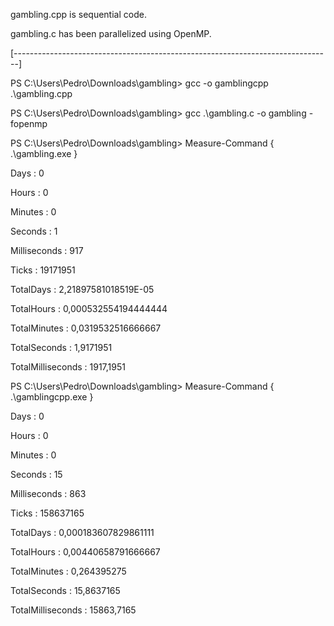 gambling.cpp is sequential code.

gambling.c has been parallelized using OpenMP.

[-------------------------------------------------------------------------------]

PS C:\Users\Pedro\Downloads\gambling> gcc -o gamblingcpp .\gambling.cpp    

PS C:\Users\Pedro\Downloads\gambling> gcc .\gambling.c -o gambling -fopenmp

PS C:\Users\Pedro\Downloads\gambling> Measure-Command { .\gambling.exe }     


Days              : 0

Hours             : 0

Minutes           : 0

Seconds           : 1

Milliseconds      : 917

Ticks             : 19171951

TotalDays         : 2,21897581018519E-05

TotalHours        : 0,000532554194444444

TotalMinutes      : 0,0319532516666667

TotalSeconds      : 1,9171951

TotalMilliseconds : 1917,1951



PS C:\Users\Pedro\Downloads\gambling> Measure-Command { .\gamblingcpp.exe }


Days              : 0

Hours             : 0

Minutes           : 0

Seconds           : 15

Milliseconds      : 863

Ticks             : 158637165

TotalDays         : 0,000183607829861111

TotalHours        : 0,00440658791666667

TotalMinutes      : 0,264395275

TotalSeconds      : 15,8637165

TotalMilliseconds : 15863,7165



